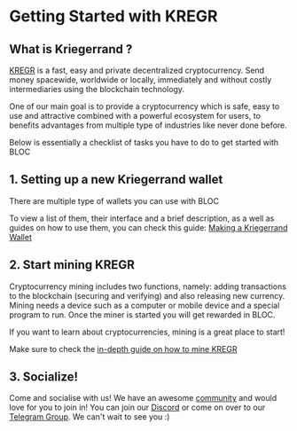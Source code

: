 # **Getting Started with KREGR**

## **What is Kriegerrand ?**

[KREGR](https://bloc.money) is a fast, easy and private decentralized cryptocurrency. Send money spacewide, worldwide or locally, immediately and without costly intermediaries using the blockchain technology.

One of our main goal is to provide a cryptocurrency which is safe, easy to use and attractive combined with a powerful ecosystem for users, to benefits advantages from multiple type of industries like never done before.

Below is essentially a checklist of tasks you have to do to get started with BLOC

## **1. Setting up a new Kriegerrand wallet**<a name="setting-up-a-new-wallet"></a>

There are multiple type of wallets you can use with BLOC

To view a list of them, their interface and a brief description, as a well as guides on how to use them, you can check this guide: [Making a Kriegerrand Wallet](wallets/Making-a-Wallet.md)

## **2. Start mining KREGR**<a name="start-mining"></a>

Cryptocurrency mining includes two functions, namely: adding transactions to the blockchain (securing and verifying) and also releasing new currency. Mining needs a device such as a computer or mobile device and a special program to run. Once the miner is started you will get rewarded in BLOC.

If you want to learn about cryptocurrencies, mining is a great place to start!

Make sure to check the [in-depth guide on how to mine KREGR](mining/What-is-mining.md)

## **3. Socialize!**

Come and socialise with us! We have an awesome [community](about/Community.md) and would love for you to join in!
You can join our [Discord](https://discord.gg/5Buudya) or come on over to our [Telegram Group](https://t.me/bloc_money). We can't wait to see you :)